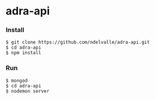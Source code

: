 # adra-api

### Install
```
$ git clone https://github.com/ndelvalle/adra-api.git
$ cd adra-api
$ npm install
```

### Run
```
$ mongod
$ cd adra-api
$ nodemon server
```
